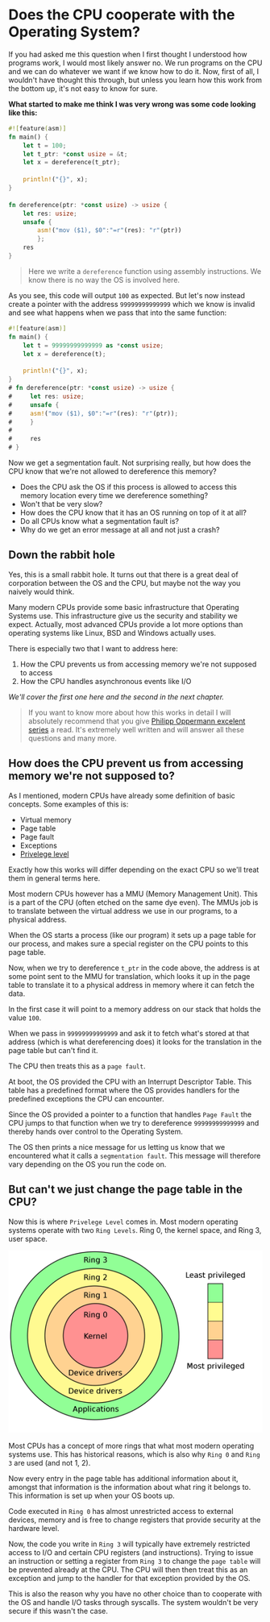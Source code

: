 # Does the CPU cooperate with the Operating System?

If you had asked me this question when I first thought I understood how programs work, I would most likely answer no. We run programs on the CPU and we can do whatever we want if we know how to do it. Now, first of all, I wouldn't have thought this through, but unless you learn how this work from the bottom up, it's not easy to know for sure.

**What started to make me think I was very wrong was some code looking like this:**

```rust
#![feature(asm)]
fn main() {
    let t = 100;
    let t_ptr: *const usize = &t;
    let x = dereference(t_ptr);
    
    println!("{}", x);
}

fn dereference(ptr: *const usize) -> usize {
    let res: usize;
    unsafe { 
        asm!("mov ($1), $0":"=r"(res): "r"(ptr)) 
        };
    res
}
```

> Here we write a `dereference` function using assembly instructions. We know there
is no way the OS is involved here.

As you see, this code will output `100` as expected. But let's now instead create a pointer with the address `99999999999999` which we know is invalid and see what 
happens when we pass that into the same function:

```rust
#![feature(asm)]
fn main() {
    let t = 99999999999999 as *const usize;
    let x = dereference(t);
    
    println!("{}", x);
}
# fn dereference(ptr: *const usize) -> usize {
#     let res: usize;
#     unsafe {
#     asm!("mov ($1), $0":"=r"(res): "r"(ptr));
#     }
# 
#     res
# }
```
Now we get a segmentation fault. Not surprising really, but how does the CPU
know that we're not allowed to dereference this memory?

- Does the CPU ask the OS if this process is allowed to access this memory location every time we dereference something?
- Won't that be very slow? 
- How does the CPU know that it has an OS running on top of it at all?
- Do all CPUs know what a segmentation fault is? 
- Why do we get an error message at all and not just a crash?

## Down the rabbit hole

Yes, this is a small rabbit hole. It turns out that there
is a great deal of corporation between the OS and the CPU, but maybe not the way you naively would think.

Many modern CPUs provide some basic infrastructure that Operating Systems use. This infrastructure give us the security and stability we expect. Actually, most 
advanced CPUs provide a lot more options than operating systems like Linux, BSD and
Windows actually uses.

There is especially two that I want to address here:

1. How the CPU prevents us from accessing memory we're not supposed to access
2. How the CPU handles asynchronous events like I/O

_We'll cover the first one here and the second in the next chapter._

> If you want to know more about how this works in detail I will absolutely
> recommend that you give [Philipp Oppermann excelent series](https://os.phil-opp.com/)
> a read. It's extremely well written and will answer all these questions and many more.


## How does the CPU prevent us from accessing memory we're not supposed to?

As I mentioned, modern CPUs have already some definition of basic concepts. Some examples of this is:

- Virtual memory 
- Page table
- Page fault
- Exceptions
- [Privelege level](https://en.wikipedia.org/wiki/Protection_ring)

Exactly how this works will differ depending on the exact CPU so we'll treat them 
in general terms here.

Most modern CPUs however has a MMU (Memory Management Unit). This is a part of the
CPU (often etched on the same dye even). The MMUs job is to translate between
the virtual address we use in our programs, to a physical address.

When the OS starts a process (like our program) it sets up a page table for our
process, and makes sure a special register on the CPU points to this page table.

Now, when we try to dereference `t_ptr` in the code above, the address is at some point
sent to the MMU for translation, which looks it up in the page table to translate
it to a physical address in memory where it can fetch the data.

In the first case it will point to a memory address on our stack that holds the value `100`.

When we pass in `99999999999999` and ask it to fetch what's stored at that address 
(which is what dereferencing does) it looks for the translation in the page table but can't find it.

The CPU then treats this as a `page fault`.

At boot, the OS provided the CPU with an Interrupt Descriptor Table. This table
has a predefined format where the OS provides handlers for the predefined 
exceptions the CPU can encounter.

Since the OS provided a pointer to a function that handles `Page Fault` the CPU 
jumps to that function when we try to dereference `99999999999999` and thereby hands over control to the Operating System. 

The OS then prints a nice message for us letting us know that we encountered 
what it calls a `segmentation fault`. This message will therefore vary depending on the OS you 
run the code on.

## But can't we just change the page table in the CPU?

Now this is where `Privelege Level` comes in. Most modern operating systems operate with two `Ring Levels`. Ring 0, the kernel space, and Ring 3, user space.

![Privelege rings](./images/priv_rings.png)

Most CPUs has a concept of more rings that what most modern operating systems use. This has historical reasons, which is also why `Ring 0` and `Ring 3` are used (and not 1, 2).

Now every entry in the page table has additional information about it, amongst that information is the information about what ring it belongs to. This information is set up when your OS boots up.

Code executed in `Ring 0` has almost unrestricted access to external devices, memory and is free to change registers that provide security at the hardware level.

Now, the code you write in `Ring 3` will typically have extremely restricted access to I/O and certain CPU registers (and instructions). Trying to issue an instruction or setting a register from `Ring 3` to change the `page table` will be prevented already at the CPU. The CPU will then then treat this as an exception and jump to the handler for that exception provided by the OS.

This is also the reason why you have no other choice than to cooperate with the OS and handle I/O tasks through syscalls. The system wouldn't be very secure if this wasn't the case.

